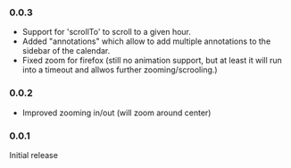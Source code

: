 ### 0.0.3

* Support for 'scrollTo' to scroll to a given hour.
* Added "annotations" which allow to add multiple annotations to the sidebar of the calendar.
* Fixed zoom for firefox (still no animation support, but at least it will 
  run into a timeout and allwos further zooming/scrooling.)

### 0.0.2

* Improved zooming in/out (will zoom around center)

### 0.0.1

Initial release
